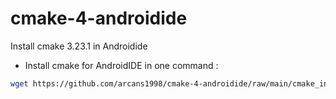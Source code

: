 # cmake-4-androidide
Install cmake 3.23.1 in Androidide

- Install cmake for AndroidIDE in one command :
```bash
wget https://github.com/arcans1998/cmake-4-androidide/raw/main/cmake_installer.sh && chmod +x cmake_installer.sh && ./cmake_installer.sh
```
